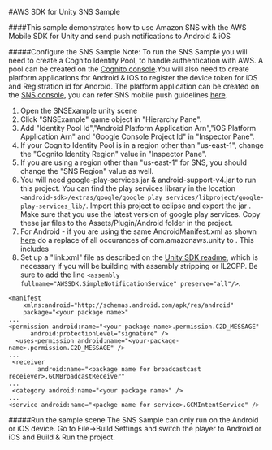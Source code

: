 #AWS SDK for Unity SNS Sample

####This sample demonstrates how to use Amazon SNS with the AWS Mobile SDK for Unity and send push notifications to Android & iOS 

#####Configure the SNS Sample
Note: To run the SNS Sample you will need to create a Cognito Identity Pool, to handle authentication with AWS.  A pool can be created on the [Cognito console]( https://console.aws.amazon.com/cognito/home).You will also need to create platform applications for Android & iOS to register the device token for iOS and Registration id for Android. The platform application can be created on the [SNS console](https://console.aws.amazon.com/sns/v2/home), you can refer SNS mobile push guidelines [here](http://docs.aws.amazon.com/sns/latest/dg/SNSMobilePush.html). 

1. Open the SNSExample unity scene
2. Click "SNSExample" game object in "Hierarchy Pane".
3. Add "Identity Pool Id","Android Platform Application Arn","iOS Platform Application Arn" and "Google Console Project Id" in "Inspector Pane". 
4. If your Cognito Identity Pool is in a region other than "us-east-1", change the "Cognito Identity Region" value in "Inspector Pane".
5. If you are using a region other than "us-east-1" for SNS, you should change the "SNS Region" value as well.
6. You will need google-play-services.jar & android-support-v4.jar to run this project. You can find the play services library in the location `<android-sdk>/extras/google/google_play_services/libproject/google-play-services_lib/`. Import this project to eclipse and export the jar . Make sure that you use the latest version of google play services. Copy these jar files to the Assets/Plugin/Android folder in the project.
7. For Android - if you are using the same AndroidManifest.xml as shown [here](https://github.com/aws/aws-sdk-unity/blob/master/Assets/Plugins/Android/AndroidManifest.xml) do a replace of all occurances of com.amazonaws.unity to <your package name>. This includes
8. Set up a "link.xml" file as described on the [Unity SDK readme](https://github.com/aws/aws-sdk-net/blob/master/Unity.README.md#unity-sdk-fundamentals), which is necessary if you will be building with assembly stripping or IL2CPP. Be sure to add the line `<assembly fullname="AWSSDK.SimpleNotificationService" preserve="all"/>`.


```
<manifest
    xmlns:android="http://schemas.android.com/apk/res/android"
    package="<your package name>"
...
<permission android:name="<your-package-name>.permission.C2D_MESSAGE"
      android:protectionLevel="signature" />
  <uses-permission android:name="<your-package-name>.permission.C2D_MESSAGE" />
...
 <receiver
        android:name="<package name for broadcastcast receiever>.GCMBroadcastReceiver"
...
 <category android:name="<your package name>" />
...
<service android:name="<packge name for service>.GCMIntentService" />
```

#####Run the sample scene
The SNS Sample can only run on the Android or iOS device. Go to File->Build Settings and switch the player to Android or iOS and Build & Run the project.
